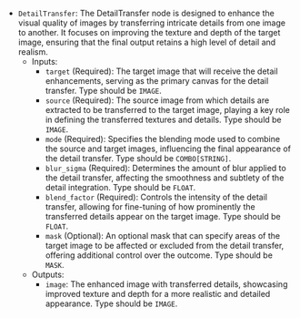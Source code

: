 - `DetailTransfer`: The DetailTransfer node is designed to enhance the visual quality of images by transferring intricate details from one image to another. It focuses on improving the texture and depth of the target image, ensuring that the final output retains a high level of detail and realism.
    - Inputs:
        - `target` (Required): The target image that will receive the detail enhancements, serving as the primary canvas for the detail transfer. Type should be `IMAGE`.
        - `source` (Required): The source image from which details are extracted to be transferred to the target image, playing a key role in defining the transferred textures and details. Type should be `IMAGE`.
        - `mode` (Required): Specifies the blending mode used to combine the source and target images, influencing the final appearance of the detail transfer. Type should be `COMBO[STRING]`.
        - `blur_sigma` (Required): Determines the amount of blur applied to the detail transfer, affecting the smoothness and subtlety of the detail integration. Type should be `FLOAT`.
        - `blend_factor` (Required): Controls the intensity of the detail transfer, allowing for fine-tuning of how prominently the transferred details appear on the target image. Type should be `FLOAT`.
        - `mask` (Optional): An optional mask that can specify areas of the target image to be affected or excluded from the detail transfer, offering additional control over the outcome. Type should be `MASK`.
    - Outputs:
        - `image`: The enhanced image with transferred details, showcasing improved texture and depth for a more realistic and detailed appearance. Type should be `IMAGE`.
